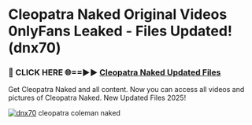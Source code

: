 # Cleopatra Naked Original Videos 0nlyFans Leaked - Files Updated! (dnx70)

<h3>🔴 CLICK HERE 🌐==►► <a href="https://tinyurl.com/up5wt9bj" rel="nofollow">Cleopatra Naked Updated Files</a></h3>

Get Cleopatra Naked and all content. Now you can access all videos and pictures of Cleopatra Naked. New Updated Files 2025!

[![dnx70](https://i.imgur.com/ABiUzMV.gif)](https://tinyurl.com/up5wt9bj)
cleopatra coleman naked